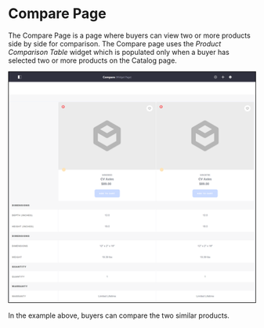 # Compare Page

The Compare Page is a page where buyers can view two or more products side by side for comparison. The Compare page uses the _Product Comparison Table_ widget which is populated only when a buyer has selected two or more products on the Catalog page.

<img src="./images/01.png" width="700px" style="border: #000000 1px solid;">

In the example above, buyers can compare the two similar products.